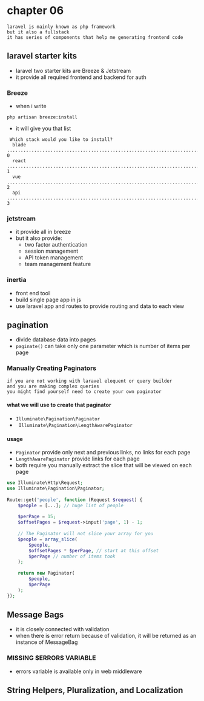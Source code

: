# chapter 06

```text
laravel is mainly known as php framework
but it also a fullstack 
it has series of components that help me generating frontend code
```

## laravel starter kits

- laravel two starter kits are Breeze & Jetstream
- it provide all required frontend and backend for auth

### Breeze

- when i write

```text
php artisan breeze:install
```

- it will give you that list

```text
 Which stack would you like to install?
  blade .......................................................................................................................................... 0
  react .......................................................................................................................................... 1
  vue ............................................................................................................................................ 2  
  api ............................................................................................................................................ 3
```

### jetstream

- it provide all in breeze
- but it also provide:
    - two factor authentication
    - session management
    - API token management
    - team management feature

### inertia

- front end tool
- build single page app in js
- use laravel app and routes to provide routing and data to each view

## pagination

- divide database data into pages
- `paginate()` can take only one parameter which is number of items per page

### Manually Creating Paginators

```text
if you are not working with laravel eloquent or query builder
and you are making complex queries
you might find yourself need to create your own paginator
```

#### what we will use to create that paginator

- `Illuminate\Pagination\Paginator`
- ` Illuminate\Pagination\LengthAwarePaginator`

#### usage

- `Paginator` provide only next and previous links, no links for each page
- `LengthAwarePaginator` provide links for each page
- both require you manually extract the slice that will be viewed on each page

```php
use Illuminate\Http\Request;
use Illuminate\Pagination\Paginator; 
 
Route::get('people', function (Request $request) { 
    $people = [...]; // huge list of people 
 
    $perPage = 15; 
    $offsetPages = $request->input('page', 1) - 1; 
 
    // The Paginator will not slice your array for you 
    $people = array_slice( 
        $people, 
        $offsetPages * $perPage, // start at this offset
        $perPage // number of items took
    ); 
 
    return new Paginator( 
        $people, 
        $perPage 
    );
});
```
## Message Bags
- it is closely connected with validation
- when there is error return because of validation, it will be returned as an instance of MessageBag 
### MISSING $ERRORS VARIABLE
- errors variable is available only in web middleware

## String Helpers, Pluralization, and Localization
























